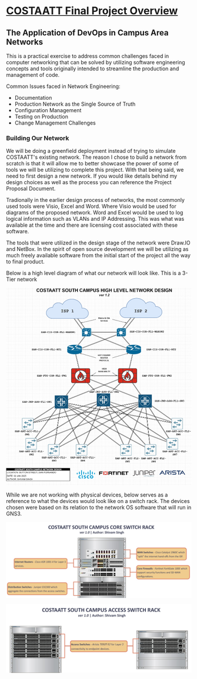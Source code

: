 # <ins>COSTAATT Final Project Overview</ins>

## The Application of DevOps in Campus Area Networks

This is a practical exercise to address common challenges faced in computer networking that can be solved by utilizing software engineering concepts and tools originally intended to streamline the production and management of code.

<!-- Talk about how we will approach this issue and that this project is a proof of concept for company buy in-->
<!-- Describe the common issues faced and elaborate on our approach to each issue-->

Common Issues faced in Network Engineering:
- Documentation
- Production Network as the Single Source of Truth
- Configuration Management
- Testing on Production
- Change Management Challenges




<!-- List resources in earlier part of project, software, tools, network devices, system requirements, network images -->


### Building Our Network
We will be doing a greenfield deployment instead of trying to simulate COSTAATT's existing network. 
The reason I chose to build a network from scratch is that it will allow me to better showcase the power of some of tools we will be utilizing to complete this project.
With that being said, we need to first design a new network. If you would like details behind my design choices as well as the process you can reference the Project Proposal Document.


Tradionally in the earlier design process of networks, the most commonly used tools were Visio, Excel and Word. Where Visio would be used for diagrams of the proposed network. Word and Excel would be used to log logical information such as VLANs and IP Addressing. This was what was available at the time and there are licensing cost associated with these software.


The tools that were utilized in the design stage of the network were Draw.IO and NetBox. In the spirit of open source development we will be utilizing as much freely available software from the initial start of the project all the way to final product.

Below is a high level diagram of what our network will look like. This is a 3-Tier network

![COSTAATT High Level Diagram](https://github.com/Shivam-S-Singh/COSTAATT_Final_Project/blob/f9ebebf90d190d41b07ddb6494e0a1dbd5036574/NetworkCostaatt_HLD.jpg)

While we are not working with physical devices, below serves as a reference to what the devices would look like on a switch rack. The devices chosen were based on its relation to the network OS software that will run in GNS3.



<!-- List resources in start of project -->
![COSTAATT Core Switch Rack](https://github.com/Shivam-S-Singh/COSTAATT_Final_Project/blob/abf5796238cafb637c89ff2fbfaf4b6eca8b7ddc/COSTAATT_South_Campus_Core_SwitchRack.jpg)

![COSTAATT Access Switch Rack](https://github.com/Shivam-S-Singh/COSTAATT_Final_Project/blob/a2fba9ad2b3cdaf24e2b8b82360586891f4910ef/COSTAATT_South_Campus_Access_SwitchRack.jpg)





